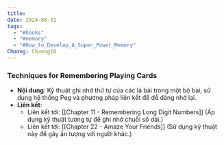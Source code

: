 ```yaml
---
title: 
date: 2024-08-31
tags:
  - "#books"
  - "#memory"
  - "#How_to_Develop_A_Super_Power_Memory"
Chương: Chương10
---
```

### Techniques for Remembering Playing Cards

- **Nội dung**: Kỹ thuật ghi nhớ thứ tự của các lá bài trong một bộ bài, sử dụng hệ thống Peg và phương pháp liên kết để dễ dàng nhớ lại.
- **Liên kết**:
    - Liên kết tới: [[Chapter 11 - Remembering Long Digit Numbers]] (Áp dụng kỹ thuật tương tự để ghi nhớ chuỗi số dài.)
    - Liên kết tới: [[Chapter 22 - Amaze Your Friends]] (Sử dụng kỹ thuật này để gây ấn tượng với người khác.)